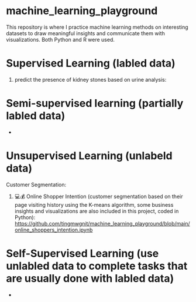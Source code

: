 # machine_learning_playground
This repository is where I practice machine learning methods on interesting datasets to draw meaningful insights and communicate them with visualizations. Both Python and R were used.
 
    
# Supervised Learning (labled data)
1. predict the presence of kidney stones based on urine analysis:

# Semi-supervised learning (partially labled data)
+

# Unsupervised Learning (unlabeld data)
Customer Segmentation:
1. 💻💰 Online Shopper Intention (customer segmentation based on their page visiting history using the K-means algorithm, some business insights and visualizations are also included in this project, coded in Python):  https://github.com/tingmwgnit/machine_learning_playground/blob/main/online_shoppers_intention.ipynb


# Self-Supervised Learning (use unlabled data to complete tasks that are usually done with labled data)
+
